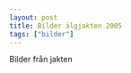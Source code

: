 ```yaml
---
layout: post
title: Bilder älgjakten 2005
tags: ["bilder"]
---
```

Bilder från jakten
<!--more-->

<img src="/assets/images/jakt-2005/eftersok 001.jpg" alt="" class="img" style="" /> 
<img src="/assets/images/jakt-2005/eftersok 002.jpg" alt="" class="img" style="" /> 
<img src="/assets/images/jakt-2005/eftersok 003.jpg" alt="" class="img" style="" /> 
<img src="/assets/images/jakt-2005/eftersok 008.jpg" alt="" class="img" style="" /> 
<img src="/assets/images/jakt-2005/jakt 020.jpg" alt="" class="img" style="" /> 
<img src="/assets/images/jakt-2005/jakt 021.jpg" alt="" class="img" style="" /> 
<img src="/assets/images/jakt-2005/jakt 023.jpg" alt="" class="img" style="" /> 
<img src="/assets/images/jakt-2005/jakt 024.jpg" alt="" class="img" style="" /> 
<img src="/assets/images/jakt-2005/jakt 025.jpg" alt="" class="img" style="" /> 
<img src="/assets/images/jakt-2005/jakt 026.jpg" alt="" class="img" style="" /> 
<img src="/assets/images/jakt-2005/jakt 030.jpg" alt="" class="img" style="" /> 
<img src="/assets/images/jakt-2005/jakt2005 002.jpg" alt="" class="img" style="" /> 
<img src="/assets/images/jakt-2005/pass 48 001.jpg" alt="" class="img" style="" /> 
<img src="/assets/images/jakt-2005/pass 74 007.jpg" alt="" class="img" style="" /> 

